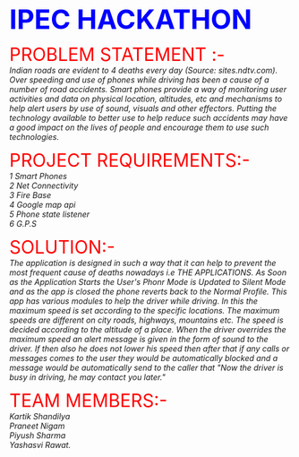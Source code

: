
<strong><font size="8" color="BLUE">IPEC HACKATHON</font></strong>


<font size="6" color="red">PROBLEM STATEMENT  :-</font><br>
<i>Indian roads are evident to 4 deaths every day (Source: sites.ndtv.com). Over speeding and use of phones while driving has been a cause of a number of road accidents. Smart phones provide a way of monitoring user activities and data on physical location, altitudes, etc and mechanisms to help alert users by use of sound, visuals and other effectors. Putting the technology available to better use to help reduce such accidents may have a good impact on the lives of people and encourage them to use such technologies.</I><br>

<font size="6" color="red"> PROJECT REQUIREMENTS:-</font><br>
<i>1 Smart Phones<br>
2 Net Connectivity<br>
3 Fire Base<br>
4 Google map api<br>
5 Phone state listener<br> 
6 G.P.S</i><br>

<font size="6" color="red">SOLUTION:-</font><br>
<i>The application is designed in such a way that it can help to prevent the most frequent cause of deaths nowadays i.e THE APPLICATIONS.
As Soon as the Application Starts the User's Phonr Mode is Updated to Silent Mode and as the app is closed the phone reverts back to the Normal Profile.
This app has various modules to help the driver while driving. In this the maximum speed is set according to the specific locations. The maximum speeds are different on city roads, highways, mountains etc. The speed is decided according to the altitude of a place.
When the driver overrides the maximum speed an alert message is given in the form of sound to the driver. If then also he does not lower his speed then after that if any calls or messages comes to the user they would be automatically blocked and a message would be automatically send to the caller that "Now the driver is busy in driving, he may contact you later."</i><br>


<font size="6" color="red">TEAM MEMBERS:-</font><br>
<i> Kartik Shandilya<br>
  Praneet Nigam<br>
  Piyush Sharma<br>
   Yashasvi Rawat.<br>
